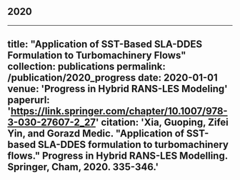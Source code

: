 ## 2020
---
title: "Application of SST-Based SLA-DDES Formulation to Turbomachinery Flows"
collection: publications
permalink: /publication/2020_progress
date: 2020-01-01
venue: 'Progress in Hybrid RANS-LES Modeling'
paperurl: 'https://link.springer.com/chapter/10.1007/978-3-030-27607-2_27'
citation: 'Xia, Guoping, Zifei Yin, and Gorazd Medic. "Application of SST-based SLA-DDES formulation to turbomachinery flows." Progress in Hybrid RANS-LES Modelling. Springer, Cham, 2020. 335-346.'
---
